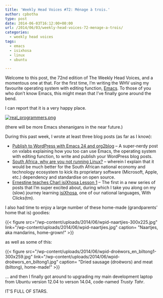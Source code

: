 ```yaml
---
title: 'Weekly Head Voices #72: Ménage à trois.'
author: cpbotha
type: post
date: 2014-06-03T16:12:00+00:00
url: /2014/06/03/weekly-head-voices-72-menage-a-trois/
categories:
  - weekly head voices
tags:
  - emacs
  - isixhosa
  - linux
  - ubuntu

---
```

Welcome to this post, the 72nd edition of The Weekly Head Voices, and a momentous one at that. For the first time, I’m writing the WHV using my favourite operating system with editing function, [Emacs][1]. To those of you who don’t know Emacs, this might mean that I’ve finally gone around the bend. 

I can report that it is a very happy place. 

<div class="figure">
<a href="http://xkcd.com/378/"><img alt="real_programmers.png" src="http://imgs.xkcd.com/comics/real_programmers.png"/></a>
</div>

(there will be more Emacs shenanigans in the near future.) 

During this past week, I wrote at least three blog posts (as far as I know): 

<ul class="org-ul">
<li>
<a href="http://vxlabs.com/2014/05/25/emacs-24-with-prelude-org2blog-and-wordpress/">Publish to WordPress with Emacs 24 and org2blog</a> – A super-nerdy post on vxlabs explaining how you too can use Emacs, the operating system with editing function, to write and publish your WordPress blog posts.
  </li>
<li>
<a href="http://cpbotha.net/2014/05/31/south-africa-why-are-you-not-running-linux/">South Africa, why are you not running Linux?</a> – wherein I explain that it would be much better for the South African national economy and technology ecosystem to kick its proprietary software (Microsoft, Apple, etc.) dependency and standardise on open source.
  </li>
<li>
<a href="http://cpbotha.net/2014/05/29/ernestine-teaches-charl-isixhosa-lesson-1/">Ernestine teaches Charl isiXhosa Lesson 1</a> – The first in a new series of posts that I’m super excited about, during which I take you along on my (slow) journey learning <a href="http://en.wikipedia.org/wiki/Xhosa_language">isiXhosa</a>, one of our national languages, With Clicks(tm).
  </li>
</ul>

I also had time to enjoy a large number of these home-made (grandparents’ home that is) goodies: 

{{< figure src="/wp-content/uploads/2014/06/wpid-naartjies-300x225.jpg" link="/wp-content/uploads/2014/06/wpid-naartjies.jpg" caption= "Naartjes, aka mandarins, home-grown!" >}}

as well as some of this:

{{< figure src="/wp-content/uploads/2014/06/wpid-droëwors_en_biltong1-300x259.jpg" link="/wp-content/uploads/2014/06/wpid-droëwors_en_biltong1.jpg" caption= "Dried sausage (droëwors) and meat (biltong), home-made!" >}}

… and then I finally got around to upgrading my main development laptop from Ubuntu version 12.04 to verson 14.04, code-named _Trusty Tahr_. 

IT’S FULL OF STARS.

 [1]: http://en.wikipedia.org/wiki/Emacs
 [2]: http://cpbotha.net/wp-content/uploads/2014/06/wpid-naartjies-300x225.jpg
 [3]: http://cpbotha.net/wp-content/uploads/2014/06/wpid-droëwors_en_biltong1-300x259.jpg
